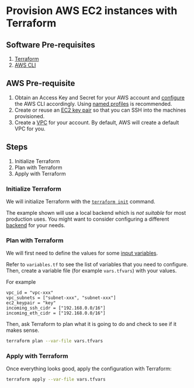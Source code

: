 # Provision AWS EC2 instances with Terraform

## Software Pre-requisites

1. [Terraform](https://www.terraform.io/)
1. [AWS CLI](https://aws.amazon.com/cli/)

## AWS Pre-requisite

1. Obtain an Access Key and Secret for your AWS account and [configure](https://docs.aws.amazon.com/cli/latest/userguide/cli-chap-getting-started.html) the AWS CLI accordingly. Using [named profiles](https://docs.aws.amazon.com/cli/latest/userguide/cli-multiple-profiles.html) is recommended.
1. Create or reuse an [EC2 key pair](https://docs.aws.amazon.com/AWSEC2/latest/UserGuide/ec2-key-pairs.html) so that you can SSH into the machines provisioned.
1. Create a [VPC](https://docs.aws.amazon.com/AmazonVPC/latest/UserGuide/VPC_Introduction.html) for your account. By default, AWS will create a default VPC for you.

## Steps

1. Initialize Terraform
1. Plan with Terraform
1. Apply with Terraform

### Initialize Terraform

We will initialize Terraform with the [`terraform init`](https://www.terraform.io/docs/commands/init.html) command.

The example shown will use a local backend which is _not suitable_ for most production uses. You
might want to consider configuring a different
[backend](https://www.terraform.io/docs/backends/index.html) for your needs.

### Plan with Terraform

We will first need to define the values for some [input variables](https://www.terraform.io/intro/getting-started/variables.html).

Refer to `variables.tf` to see the list of variables that you need to configure. Then, create a
variable file (for example `vars.tfvars`) with your values.

For example

```hcl
vpc_id = "vpc-xxx"
vpc_subnets = ["subnet-xxx", "subnet-xxx"]
ec2_keypair = "key"
incoming_ssh_cidr = ["192.168.0.0/16"]
incoming_eth_cidr = ["192.168.0.0/16"]
```

Then, ask Terraform to plan what it is going to do and check to see if it makes sense.

```bash
terraform plan --var-file vars.tfvars
```

### Apply with Terraform

Once everything looks good, apply the configuration with Terraform:

```bash
terraform apply --var-file vars.tfvars
```
